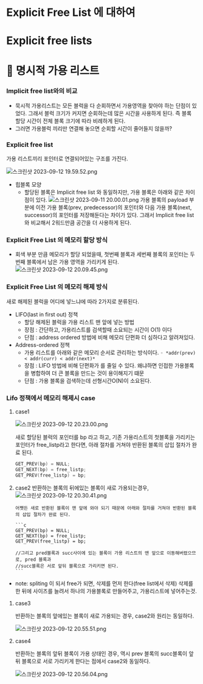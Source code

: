 # Explicit Free List 에 대하여

# Explicit free lists

# 🙊 명시적 가용 리스트

### Implicit free list와의 비교

- 묵시적 가용리스트는 모든 블럭을 다 순회하면서 가용영역을 찾아야 하는 단점이 있었다. 그래서 블럭 크기가 커지면 순회하는데 많은 시간을 사용하게 된다. 즉 블록 할당 시간이 전체 블록 크기에 따라 비례하게 된다.
- 그러면 가용블럭 끼리만 연결해 놓으면 순회할 시간이 줄어들지 않을까?

### Explicit free list

가용 리스트끼리 포인터로 연결되어있는 구조를 가진다.

![스크린샷 2023-09-12 19.59.52.png](Explicit%20free%20lists%20c9afae27fc4f4dc9b0045eda61821d29/%25E1%2584%2589%25E1%2585%25B3%25E1%2584%258F%25E1%2585%25B3%25E1%2584%2585%25E1%2585%25B5%25E1%2586%25AB%25E1%2584%2589%25E1%2585%25A3%25E1%2586%25BA_2023-09-12_19.59.52.png)

- 힙블록 모양
  - 할당된 블록은 Implicit free list 와 동일하지만, 가용 블록은 아래와 같은 차이점이 있다.
    ![스크린샷 2023-09-11 20.00.01.png](Explicit%20free%20lists%20c9afae27fc4f4dc9b0045eda61821d29/%25E1%2584%2589%25E1%2585%25B3%25E1%2584%258F%25E1%2585%25B3%25E1%2584%2585%25E1%2585%25B5%25E1%2586%25AB%25E1%2584%2589%25E1%2585%25A3%25E1%2586%25BA_2023-09-11_20.00.01.png)
    가용 블록의 payload 부분에 이전 가용 블록(prev, predecessor)의 포인터와 다음 가용 블록(next, successor)의 포인터를 저장해둔다는 차이가 있다.
    그래서 Implicit free list와 비교해서 2워드만큼 공간을 더 사용하게 된다.

### Explicit Free List 의 메모리 할당 방식

- 회색 부분 만큼 메모리가 할당 되었을때, 첫번째 블록과 세번째 블록의 포인터는
  두번째 블록에서 남은 가용 영역을 가리키게 된다.
  ![스크린샷 2023-09-12 20.09.45.png](Explicit%20free%20lists%20c9afae27fc4f4dc9b0045eda61821d29/%25E1%2584%2589%25E1%2585%25B3%25E1%2584%258F%25E1%2585%25B3%25E1%2584%2585%25E1%2585%25B5%25E1%2586%25AB%25E1%2584%2589%25E1%2585%25A3%25E1%2586%25BA_2023-09-12_20.09.45.png)

### Explicit Free List 의 메모리 해제 방식

새로 해제된 블럭을 어디에 넣느냐에 따라 2가지로 분류된다.

- LIFO(last in first out) 정책
  - 할당 해제된 블럭을 가용 리스트 맨 앞에 넣는 방법
  - 장점 : 간단하고, 가용리스트를 검색할때 소요되는 시간이 O(1) 이다
  - 단점 : address ordered 방법에 비해 메모리 단편화 더 심하다고 알려져있다.
- Address-ordered 정책
  - 가용 리스트를 아래와 같은 메모리 순서로 관리하는 방식이다.
    `◦ *addr(prev) < addr(curr) < addr(next)*`
  - 장점 : LIFO 방법에 비해 단편화가 를 줄일 수 있다.
    왜냐하면 인접한 가용블록을 병합하여 더 큰 블록을 만드는 것이 용이해지기 떄문
  - 단점 : 가용 블록을 검색하는데 선형시간O(N)이 소요된다.

### Lifo 정책에서 메모리 해제시 case

1.  case1

    ![스크린샷 2023-09-12 20.23.00.png](Explicit%20free%20lists%20c9afae27fc4f4dc9b0045eda61821d29/%25E1%2584%2589%25E1%2585%25B3%25E1%2584%258F%25E1%2585%25B3%25E1%2584%2585%25E1%2585%25B5%25E1%2586%25AB%25E1%2584%2589%25E1%2585%25A3%25E1%2586%25BA_2023-09-12_20.23.00.png)

    새로 할당된 블럭의 포인터를 bp 라고 하고,
    기존 가용리스트의 첫블록을 가리키는 포인터가 free_listp라고 한다면, 아래 절차를 거쳐야 반환된 블록의 삽입 절차가 완료 된다.

    ```c
    GET_PREV(bp) = NULL;
    GET_NEXT(bp) = free_listp;
    GET_PREV(free_listp) = bp;
    ```

2.  case2
    반환하는 블록의 뒤에있는 블록이 새로 가용되는경우,
    ![스크린샷 2023-09-12 20.30.41.png](Explicit%20free%20lists%20c9afae27fc4f4dc9b0045eda61821d29/%25E1%2584%2589%25E1%2585%25B3%25E1%2584%258F%25E1%2585%25B3%25E1%2584%2585%25E1%2585%25B5%25E1%2586%25AB%25E1%2584%2589%25E1%2585%25A3%25E1%2586%25BA_2023-09-12_20.30.41.png)

        어쨋든 새로 반환된 블록이 맨 앞에 와야 되기 때문에 아래와 절차를 거쳐야 반환된 블록의 삽입 절차가 완료 된다.

        ```c
        GET_PREV(bp) = NULL;
        GET_NEXT(bp) = free_listp;
        GET_PREV(free_listp) = bp;

        //그리고 pred블록과 succ사이에 있는 블록이 가용 리스트의 맨 앞으로 이동해버렸으므로, pred 블록과
        //succ블록은 서로 앞뒤 블록으로 가리키면 된다.
        ```

- note: spliting 이 되서 free가 되면, 삭제를 먼저 한다(free list에서 삭제)
  삭제를 한 뒤에 사이즈를 늘려서 하나의 가용블록로 만들어주고, 가용리스트에 넣어주는것.

1. case3

   반환하는 블록의 앞에있는 블록이 새로 가용되는 경우, case2와 원리는 동일하다.

   ![스크린샷 2023-09-12 20.55.51.png](Explicit%20free%20lists%20c9afae27fc4f4dc9b0045eda61821d29/%25E1%2584%2589%25E1%2585%25B3%25E1%2584%258F%25E1%2585%25B3%25E1%2584%2585%25E1%2585%25B5%25E1%2586%25AB%25E1%2584%2589%25E1%2585%25A3%25E1%2586%25BA_2023-09-12_20.55.51.png)

2. case4

   반환하는 블록의 앞뒤 블록이 가용 상태인 경우,
   역시 prev 블록의 succ블록이 앞뒤 블록으로 서로 가리키게 한다는 점에서 case2와 동일하다.

   ![스크린샷 2023-09-12 20.56.04.png](Explicit%20free%20lists%20c9afae27fc4f4dc9b0045eda61821d29/%25E1%2584%2589%25E1%2585%25B3%25E1%2584%258F%25E1%2585%25B3%25E1%2584%2585%25E1%2585%25B5%25E1%2586%25AB%25E1%2584%2589%25E1%2585%25A3%25E1%2586%25BA_2023-09-12_20.56.04.png)
